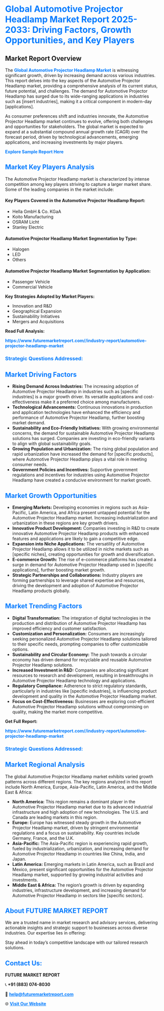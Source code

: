 <h1 style="color: #007BFF;">Global Automotive Projector Headlamp Market Report 2025-2033: Driving Factors, Growth Opportunities, and Key Players</h1>

<section id="overview">
<h2>Market Report Overview</h2>
<p>The <a href="https://www.futuremarketreport.com//industry-report/automotive-projector-headlamp-market" style="color: #007BFF; text-decoration: none;"><strong>Global Automotive Projector Headlamp Market</strong></a> is witnessing significant growth, driven by increasing demand across various industries. This report delves into the key aspects of the Automotive Projector Headlamp market, providing a comprehensive analysis of its current status, future potential, and challenges. The demand for Automotive Projector Headlamp has surged due to its wide-ranging applications in industries such as [insert industries], making it a critical component in modern-day [applications].</p>
<p>As consumer preferences shift and industries innovate, the Automotive Projector Headlamp market continues to evolve, offering both challenges and opportunities for stakeholders. The global market is expected to expand at a substantial compound annual growth rate (CAGR) over the forecast period, driven by technological advancements, emerging applications, and increasing investments by major players.</p>
</section>

<section id="overview">
<p><a href="https://www.futuremarketreport.com//request-sample/reportId=57235" style="color: #007BFF; text-decoration: none;"><strong>Explore Sample Report Here</strong></a></p>
</section>

<section id="key-players">
<h2 style="color: #007BFF;">Market Key Players Analysis</h2>
<p>The Automotive Projector Headlamp market is characterized by intense competition among key players striving to capture a larger market share. Some of the leading companies in the market include:</p>
<h4>Key Players Covered in the Automotive Projector Headlamp Report:</h4>
<ul><li>Hella GmbH &amp; Co. KGaA</li><li>Koito Manufacturing</li><li>OSRAM Licht</li><li>Stanley Electric</li></ul>
<h4>Automotive Projector Headlamp Market Segmentation by Type:</h4>
<ul><li>Halogen</li><li>LED</li><li>Others</li></ul>

<h4>Automotive Projector Headlamp Market Segmentation by Application:</h4>
<ul><li>Passenger Vehicle</li><li>Commercial Vehicle</li></ul>
<p><strong>Key Strategies Adopted by Market Players:</strong></p>
<ul>
<li>Innovation and R&D</li>
<li>Geographical Expansion</li>
<li>Sustainability Initiatives</li>
<li>Mergers and Acquisitions</li>
</ul>
</section>

<section>
<p><strong>Read Full Analysis: </strong></p><a href="https://www.futuremarketreport.com//industry-report/automotive-projector-headlamp-market" style="color: #007BFF; text-decoration: none;"><strong>https://www.futuremarketreport.com//industry-report/automotive-projector-headlamp-market</strong></a>
<h3 style="color: #007BFF;">Strategic Questions Addressed:</h3>
</section>

<section id="driving-factors">
<h2 style="color: #007BFF;">Market Driving Factors</h2>
<ul>
<li><strong>Rising Demand Across Industries:</strong> The increasing adoption of Automotive Projector Headlamp in industries such as [specific industries] is a major growth driver. Its versatile applications and cost-effectiveness make it a preferred choice among manufacturers.</li>
<li><strong>Technological Advancements:</strong> Continuous innovations in production and application technologies have enhanced the efficiency and performance of Automotive Projector Headlamp, further boosting market demand.</li>
<li><strong>Sustainability and Eco-Friendly Initiatives:</strong> With growing environmental concerns, the demand for sustainable Automotive Projector Headlamp solutions has surged. Companies are investing in eco-friendly variants to align with global sustainability goals.</li>
<li><strong>Growing Population and Urbanization:</strong> The rising global population and rapid urbanization have increased the demand for [specific products], where Automotive Projector Headlamp plays a vital role in meeting consumer needs.</li>
<li><strong>Government Policies and Incentives:</strong> Supportive government regulations and incentives for industries using Automotive Projector Headlamp have created a conducive environment for market growth.</li>
</ul>
</section>

<section id="growth-opportunities">
<h2 style="color: #007BFF;">Market Growth Opportunities</h2>
<ul>
<li><strong>Emerging Markets:</strong> Developing economies in regions such as Asia-Pacific, Latin America, and Africa present untapped potential for the Automotive Projector Headlamp market. Increasing industrialization and urbanization in these regions are key growth drivers.</li>
<li><strong>Innovative Product Development:</strong> Companies investing in R&D to create innovative Automotive Projector Headlamp products with enhanced features and applications are likely to gain a competitive edge.</li>
<li><strong>Expansion into Niche Applications:</strong> The versatility of Automotive Projector Headlamp allows it to be utilized in niche markets such as [specific niches], creating opportunities for growth and diversification.</li>
<li><strong>E-commerce Growth:</strong> The rise of e-commerce platforms has created a surge in demand for Automotive Projector Headlamp used in [specific applications], further boosting market growth.</li>
<li><strong>Strategic Partnerships and Collaborations:</strong> Industry players are forming partnerships to leverage shared expertise and resources, driving the development and adoption of Automotive Projector Headlamp products globally.</li>
</ul>
</section>

<section id="trending-factors">
<h2 style="color: #007BFF;">Market Trending Factors</h2>
<ul>
<li><strong>Digital Transformation:</strong> The integration of digital technologies in the production and distribution of Automotive Projector Headlamp has improved efficiency and customer satisfaction.</li>
<li><strong>Customization and Personalization:</strong> Consumers are increasingly seeking personalized Automotive Projector Headlamp solutions tailored to their specific needs, prompting companies to offer customizable options.</li>
<li><strong>Sustainability and Circular Economy:</strong> The push towards a circular economy has driven demand for recyclable and reusable Automotive Projector Headlamp solutions.</li>
<li><strong>Increased Investment in R&D:</strong> Companies are allocating significant resources to research and development, resulting in breakthroughs in Automotive Projector Headlamp technology and applications.</li>
<li><strong>Regulatory Compliance:</strong> Adherence to strict regulatory standards, particularly in industries like [specific industries], is influencing product development and quality in the Automotive Projector Headlamp market.</li>
<li><strong>Focus on Cost-Effectiveness:</strong> Businesses are exploring cost-efficient Automotive Projector Headlamp solutions without compromising on quality, making the market more competitive.</li>
</ul>
</section>

<section>
<p><strong>Get Full Report: </strong></p><a href="https://www.futuremarketreport.com//industry-report/automotive-projector-headlamp-market" style="color: #007BFF; text-decoration: none;"><strong>https://www.futuremarketreport.com//industry-report/automotive-projector-headlamp-market</strong></a>
<h3 style="color: #007BFF;">Strategic Questions Addressed:</h3>
</section>


<section id="regional-analysis">
<h2 style="color: #007BFF;">Market Regional Analysis</h2>
<p>The global Automotive Projector Headlamp market exhibits varied growth patterns across different regions. The key regions analyzed in this report include North America, Europe, Asia-Pacific, Latin America, and the Middle East & Africa:</p>
<ul>
<li><strong>North America:</strong> This region remains a dominant player in the Automotive Projector Headlamp market due to its advanced industrial infrastructure and high adoption of new technologies. The U.S. and Canada are leading markets in this region.</li>
<li><strong>Europe:</strong> Europe has witnessed steady growth in the Automotive Projector Headlamp market, driven by stringent environmental regulations and a focus on sustainability. Key countries include Germany, France, and the U.K.</li>
<li><strong>Asia-Pacific:</strong> The Asia-Pacific region is experiencing rapid growth, fueled by industrialization, urbanization, and increasing demand for Automotive Projector Headlamp in countries like China, India, and Japan.</li>
<li><strong>Latin America:</strong> Emerging markets in Latin America, such as Brazil and Mexico, present significant opportunities for the Automotive Projector Headlamp market, supported by growing industrial activities and investments.</li>
<li><strong>Middle East & Africa:</strong> The region’s growth is driven by expanding industries, infrastructure development, and increasing demand for Automotive Projector Headlamp in sectors like [specific sectors].</li>
</ul>
</section>

<footer>
<h2 style="color: #007BFF;">About FUTURE MARKET REPORT</h2>
<p>We are a trusted name in market research and advisory services, delivering actionable insights and strategic support to businesses across diverse industries. Our expertise lies in offering:</p>

<p>Stay ahead in today’s competitive landscape with our tailored research solutions.</p>

<h2 style="color: #007BFF;">Contact Us:</h2>
<p><strong>FUTURE MARKET REPORT</strong></p>
<p>📞 <strong>+91 (883) 074-8030</strong></p>
<p>📧 <strong><a href="mailto:help@futuremarketreport.com" style="color: #007BFF;">help@futuremarketreport.com</a></strong></p>
<p>🌐 <strong><a href="https://www.futuremarketreport.com/" style="color: #007BFF;">Visit Our Website</a></strong></p>
</footer>